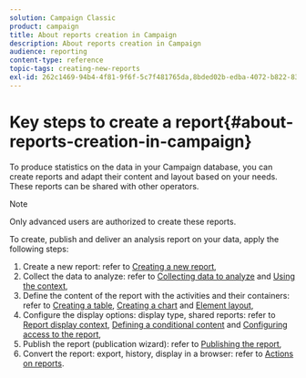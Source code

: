 ```yaml
---
solution: Campaign Classic
product: campaign
title: About reports creation in Campaign
description: About reports creation in Campaign
audience: reporting
content-type: reference
topic-tags: creating-new-reports
exl-id: 262c1469-94b4-4f81-9f6f-5c7f481765da,8bded02b-edba-4072-b822-83bd0b99d1d5
---
```

# Key steps to create a report{#about-reports-creation-in-campaign}

To produce statistics on the data in your Campaign database, you can create reports and adapt their content and layout based on your needs. These reports can be shared with other operators.

>[!NOTE]
>
>Only advanced users are authorized to create these reports.

To create, publish and deliver an analysis report on your data, apply the following steps:

1. Create a new report: refer to [Creating a new report](../../reporting/using/creating-a-new-report.md),
1. Collect the data to analyze: refer to [Collecting data to analyze](../../reporting/using/collecting-data-to-analyze.md) and [Using the context](../../reporting/using/using-the-context.md),
1. Define the content of the report with the activities and their containers: refer to [Creating a table](../../reporting/using/creating-a-table.md), [Creating a chart](../../reporting/using/creating-a-chart.md) and [Element layout](../../reporting/using/element-layout.md),
1. Configure the display options: display type, shared reports: refer to [Report display context](../../reporting/using/configuring-access-to-the-report.md#report-display-context), [Defining a conditional content](../../reporting/using/defining-a-conditional-content.md) and [Configuring access to the report](../../reporting/using/configuring-access-to-the-report.md),
1. Publish the report (publication wizard): refer to [Publishing the report](../../reporting/using/configuring-access-to-the-report.md#publishing-the-report),
1. Convert the report: export, history, display in a browser: refer to [Actions on reports](../../reporting/using/actions-on-reports.md).
